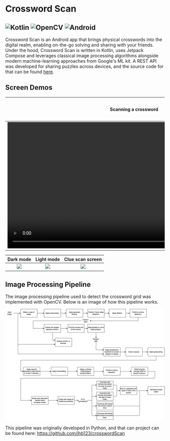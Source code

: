 # Crossword Scan
![Kotlin](https://img.shields.io/badge/kotlin-%237F52FF.svg?style=for-the-badge&logo=kotlin&logoColor=white)
![OpenCV](https://img.shields.io/badge/opencv-%23white.svg?style=for-the-badge&logo=opencv&logoColor=white)
![Android](https://img.shields.io/badge/Android-3DDC84?style=for-the-badge&logo=android&logoColor=white)
--
Crossword Scan is an Android app that brings physical crosswords into the digital realm, enabling on-the-go solving and sharing with your friends. Under the hood, Crossword Scan is written in Kotlin, uses Jetpack Compose and leverages classical image processing algorithms alongside modern machine-learning approaches from Google's ML kit. A REST API was developed for sharing puzzles across devices, and the source code for that can be found [here](https://github.com/jhb123/PuzzleServer).
## Screen Demos
 Scanning a crossword |  Uploading and downloading crosswords | Interacting with the crossword 
 :--: | :--: | :--: 
<video src="./readme_resources/scan_flow.mp4" height="400" loop></video>|<img src="https://i.imgur.com/sqkz8xW.gif" height="400"/>|<img src="https://i.imgur.com/S1sVNMM.gif" height="400" />


Dark mode |  Light mode | Clue scan screen 
 :--: | :--: | :--: 
<img src="https://i.imgur.com/8jstZzY.png" height="400"/>|<img src="https://i.imgur.com/EmwWxVg.png" height="400"/>|<img src="https://i.imgur.com/8qc6M8m.png" height="400" />

## Image Processing Pipeline

The image processing pipeline used to detect the crossword grid was implemented with OpenCV. Below is an image of how this pipeline works.

![image](./readme_resources/crossword-pipeline.png)

This pipeline was originally developed in Python, and that can project can be found here: https://github.com/jhb123/crosswordScan

